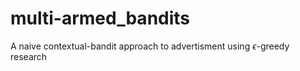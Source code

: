 # multi-armed_bandits
A naive contextual-bandit approach to advertisment using $\epsilon$-greedy research

